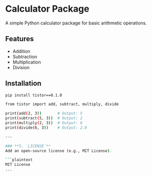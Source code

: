 # Calculator Package

A simple Python calculator package for basic arithmetic operations.

## Features
- Addition
- Subtraction
- Multiplication
- Division

## Installation
```bash
pip install tistor==0.1.0

from tistor import add, subtract, multiply, divide

print(add(2, 3))       # Output: 5
print(subtract(5, 3))  # Output: 2
print(multiply(2, 3))  # Output: 6
print(divide(6, 3))    # Output: 2.0

---

### **5. `LICENSE`**
Add an open-source license (e.g., MIT License).

```plaintext
MIT License
...
